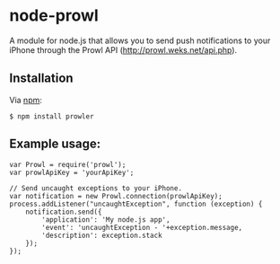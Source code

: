 # node-prowl

A module for node.js that allows you to send push notifications to your iPhone through the Prowl API (http://prowl.weks.net/api.php). 

## Installation

Via [npm](http://github.com/isaacs/npm):

    $ npm install prowler


## Example usage:

    var Prowl = require('prowl');
    var prowlApiKey = 'yourApiKey';

    // Send uncaught exceptions to your iPhone.
    var notification = new Prowl.connection(prowlApiKey);
    process.addListener("uncaughtException", function (exception) {
        notification.send({
            'application': 'My node.js app',
            'event': 'uncaughtException - '+exception.message,
            'description': exception.stack
        });
    });
